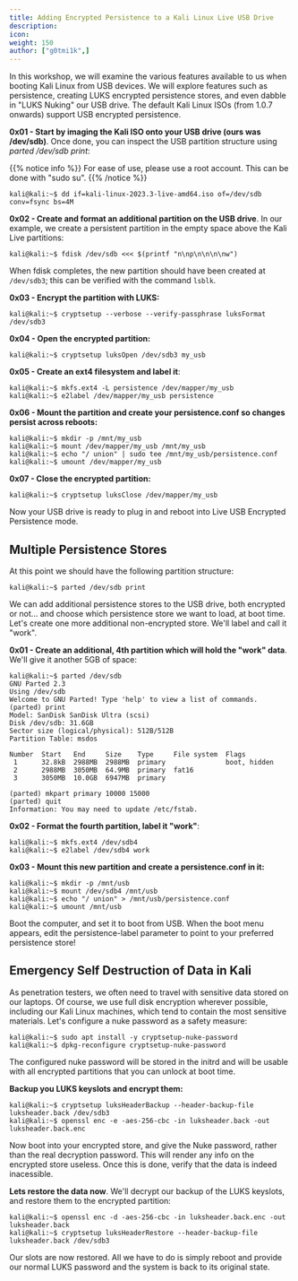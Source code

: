 ```yaml
---
title: Adding Encrypted Persistence to a Kali Linux Live USB Drive
description:
icon:
weight: 150
author: ["g0tmi1k",]
---
```


In this workshop, we will examine the various features available to us when booting Kali Linux from USB devices. We will explore features such as persistence, creating LUKS encrypted persistence stores, and even dabble in "LUKS Nuking" our USB drive. The default Kali Linux ISOs (from 1.0.7 onwards) support USB encrypted persistence.

**0x01 - Start by imaging the Kali ISO onto your USB drive (ours was /dev/sdb)**. Once done, you can inspect the USB partition structure using _parted /dev/sdb print_:

{{% notice info %}}
For ease of use, please use a root account. This can be done with "sudo su".
{{% /notice %}}

```console
kali@kali:~$ dd if=kali-linux-2023.3-live-amd64.iso of=/dev/sdb conv=fsync bs=4M
```

**0x02 - Create and format an additional partition on the USB drive**. In our example, we create a persistent partition in the empty space above the Kali Live partitions:

```console
kali@kali:~$ fdisk /dev/sdb <<< $(printf "n\np\n\n\n\nw")
```

When fdisk completes, the new partition should have been created at `/dev/sdb3`; this can be verified with the command `lsblk`.

**0x03 - Encrypt the partition with LUKS:**

```console
kali@kali:~$ cryptsetup --verbose --verify-passphrase luksFormat /dev/sdb3
```

**0x04 - Open the encrypted partition:**

```console
kali@kali:~$ cryptsetup luksOpen /dev/sdb3 my_usb
```

**0x05 - Create an ext4 filesystem and label it**:

```console
kali@kali:~$ mkfs.ext4 -L persistence /dev/mapper/my_usb
kali@kali:~$ e2label /dev/mapper/my_usb persistence
```

**0x06 - Mount the partition and create your persistence.conf so changes persist across reboots:**

```console
kali@kali:~$ mkdir -p /mnt/my_usb
kali@kali:~$ mount /dev/mapper/my_usb /mnt/my_usb
kali@kali:~$ echo "/ union" | sudo tee /mnt/my_usb/persistence.conf
kali@kali:~$ umount /dev/mapper/my_usb
```

**0x07 - Close the encrypted partition:**

```console
kali@kali:~$ cryptsetup luksClose /dev/mapper/my_usb
```

Now your USB drive is ready to plug in and reboot into Live USB Encrypted Persistence mode.

## Multiple Persistence Stores

At this point we should have the following partition structure:

```console
kali@kali:~$ parted /dev/sdb print
```

We can add additional persistence stores to the USB drive, both encrypted or not... and choose which persistence store we want to load, at boot time. Let's create one more additional non-encrypted store. We'll label and call it "work".

**0x01 - Create an additional, 4th partition which will hold the "work" data**. We'll give it another 5GB of space:

```console
kali@kali:~$ parted /dev/sdb
GNU Parted 2.3
Using /dev/sdb
Welcome to GNU Parted! Type 'help' to view a list of commands.
(parted) print
Model: SanDisk SanDisk Ultra (scsi)
Disk /dev/sdb: 31.6GB
Sector size (logical/physical): 512B/512B
Partition Table: msdos

Number  Start   End     Size    Type     File system  Flags
 1      32.8kB  2988MB  2988MB  primary               boot, hidden
 2      2988MB  3050MB  64.9MB  primary  fat16
 3      3050MB  10.0GB  6947MB  primary

(parted) mkpart primary 10000 15000
(parted) quit
Information: You may need to update /etc/fstab.
```

**0x02 - Format the fourth partition, label it "work"**:

```console
kali@kali:~$ mkfs.ext4 /dev/sdb4
kali@kali:~$ e2label /dev/sdb4 work
```

**0x03 - Mount this new partition and create a persistence.conf in it:**

```console
kali@kali:~$ mkdir -p /mnt/usb
kali@kali:~$ mount /dev/sdb4 /mnt/usb
kali@kali:~$ echo "/ union" > /mnt/usb/persistence.conf
kali@kali:~$ umount /mnt/usb
```

Boot the computer, and set it to boot from USB. When the boot menu appears, edit the persistence-label parameter to point to your preferred persistence store!

## Emergency Self Destruction of Data in Kali

As penetration testers, we often need to travel with sensitive data stored on our laptops. Of course, we use full disk encryption wherever possible, including our Kali Linux machines, which tend to contain the most sensitive materials. Let's configure a nuke password as a safety measure:

```console
kali@kali:~$ sudo apt install -y cryptsetup-nuke-password
kali@kali:~$ dpkg-reconfigure cryptsetup-nuke-password
```

The configured nuke password will be stored in the initrd and will be usable with all encrypted partitions that you can unlock at boot time.

**Backup you LUKS keyslots and encrypt them:**

```console
kali@kali:~$ cryptsetup luksHeaderBackup --header-backup-file luksheader.back /dev/sdb3
kali@kali:~$ openssl enc -e -aes-256-cbc -in luksheader.back -out luksheader.back.enc
```

Now boot into your encrypted store, and give the Nuke password, rather than the real decryption password. This will render any info on the encrypted store useless. Once this is done, verify that the data is indeed inacessible.

**Lets restore the data now**. We'll decrypt our backup of the LUKS keyslots, and restore them to the encrypted partition:

```console
kali@kali:~$ openssl enc -d -aes-256-cbc -in luksheader.back.enc -out luksheader.back
kali@kali:~$ cryptsetup luksHeaderRestore --header-backup-file luksheader.back /dev/sdb3
```

Our slots are now restored. All we have to do is simply reboot and provide our normal LUKS password and the system is back to its original state.
